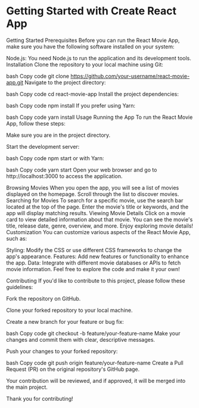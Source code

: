 # Getting Started with Create React App

Getting Started
Prerequisites
Before you can run the React Movie App, make sure you have the following software installed on your system:

Node.js: You need Node.js to run the application and its development tools.
Installation
Clone the repository to your local machine using Git:

bash
Copy code
git clone https://github.com/your-username/react-movie-app.git
Navigate to the project directory:

bash
Copy code
cd react-movie-app
Install the project dependencies:

bash
Copy code
npm install
If you prefer using Yarn:

bash
Copy code
yarn install
Usage
Running the App
To run the React Movie App, follow these steps:

Make sure you are in the project directory.

Start the development server:

bash
Copy code
npm start
or with Yarn:

bash
Copy code
yarn start
Open your web browser and go to http://localhost:3000 to access the application.

Browsing Movies
When you open the app, you will see a list of movies displayed on the homepage.
Scroll through the list to discover movies.
Searching for Movies
To search for a specific movie, use the search bar located at the top of the page.
Enter the movie's title or keywords, and the app will display matching results.
Viewing Movie Details
Click on a movie card to view detailed information about that movie.
You can see the movie's title, release date, genre, overview, and more.
Enjoy exploring movie details!
Customization
You can customize various aspects of the React Movie App, such as:

Styling: Modify the CSS or use different CSS frameworks to change the app's appearance.
Features: Add new features or functionality to enhance the app.
Data: Integrate with different movie databases or APIs to fetch movie information.
Feel free to explore the code and make it your own!

Contributing
If you'd like to contribute to this project, please follow these guidelines:

Fork the repository on GitHub.

Clone your forked repository to your local machine.

Create a new branch for your feature or bug fix:

bash
Copy code
git checkout -b feature/your-feature-name
Make your changes and commit them with clear, descriptive messages.

Push your changes to your forked repository:

bash
Copy code
git push origin feature/your-feature-name
Create a Pull Request (PR) on the original repository's GitHub page.

Your contribution will be reviewed, and if approved, it will be merged into the main project.

Thank you for contributing!
